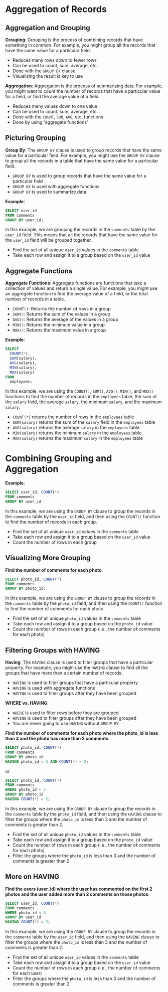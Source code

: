 # Aggregation of Records

## Aggregation and Grouping

**Grouping**: Grouping is the process of combining records that have something in common. For example, you might group all the records that have the same value for a particular field.

- Reduces many rows down to fewer rows
- Can be used to count, sum, average, etc.
- Done with the `GROUP BY` clause
- Visualizing the result is key to use

**Aggregation**: Aggregation is the process of summarizing data. For example, you might want to count the number of records that have a particular value for a field, or find the average value of a field.

- Reduces many values down to one value
- Can be used to count, sum, average, etc.
- Done with the `COUNT`, `SUM`, `AVG`, etc. functions
- Done by using 'aggregate functions'

## Picturing Grouping

**Group By**: The `GROUP BY` clause is used to group records that have the same value for a particular field. For example, you might use the `GROUP BY` clause to group all the records in a table that have the same value for a particular field.

- `GROUP BY` is used to group records that have the same value for a particular field
- `GROUP BY` is used with aggregate functions
- `GROUP BY` is used to summarize data

**Example**:

```sql
SELECT user_id
FROM comments
GROUP BY user_id;
```

In this example, we are grouping the records in the `comments` table by the `user_id` field. This means that all the records that have the same value for the `user_id` field will be grouped together.

- Find the set of all unique `user_id` values in the `comments` table
- Take each row and assign it to a group based on the `user_id` value

## Aggregate Functions

**Aggregate Functions**: Aggregate functions are functions that take a collection of values and return a single value. For example, you might use an aggregate function to find the average value of a field, or the total number of records in a table.

- `COUNT()`: Returns the number of rows in a group
- `SUM()`: Returns the sum of the values in a group
- `AVG()`: Returns the average of the values in a group
- `MIN()`: Returns the minimum value in a group
- `MAX()`: Returns the maximum value in a group

**Example**:

```sql
SELECT
  COUNT(*),
  SUM(salary),
  AVG(salary),
  MIN(salary),
  MAX(salary)
FROM
  employees;
```

In this example, we are using the `COUNT()`, `SUM()`, `AVG()`, `MIN()`, and `MAX()` functions to find the number of records in the `employees` table, the sum of the `salary` field, the average `salary`, the minimum `salary`, and the maximum `salary`.

- `COUNT(*)` returns the number of rows in the `employees` table
- `SUM(salary)` returns the sum of the `salary` field in the `employees` table
- `AVG(salary)` returns the average `salary` in the `employees` table
- `MIN(salary)` returns the minimum `salary` in the `employees` table
- `MAX(salary)` returns the maximum `salary` in the `employees` table

# Combining Grouping and Aggregation

**Example**:

```sql
SELECT user_id, COUNT(*)
FROM comments
GROUP BY user_id
```

In this example, we are using the `GROUP BY` clause to group the records in the `comments` table by the `user_id` field, and then using the `COUNT()` function to find the number of records in each group.

- Find the set of all unique `user_id` values in the `comments` table
- Take each row and assign it to a group based on the `user_id` value
- Count the number of rows in each group

## Visualizing More Grouping

**Find the number of comments for each photo**:

```sql
SELECT photo_id, COUNT(*)
FROM comments
GROUP BY photo_id;
```

In this example, we are using the `GROUP BY` clause to group the records in the `comments` table by the `photo_id` field, and then using the `COUNT()` function to find the number of comments for each photo.

- Find the set of all unique `photo_id` values in the `comments` table
- Take each row and assign it to a group based on the `photo_id` value
- Count the number of rows in each group (i.e., the number of comments for each photo)

## Filtering Groups with HAVING

**Having**: The `HAVING` clause is used to filter groups that have a particular property. For example, you might use the `HAVING` clause to find all the groups that have more than a certain number of records.

- `HAVING` is used to filter groups that have a particular property
- `HAVING` is used with aggregate functions
- `HAVING` is used to filter groups after they have been grouped

**WHERE vs. HAVING**:

- `WHERE` is used to filter rows before they are grouped
- `HAVING` is used to filter groups after they have been grouped
- You are never going to use `HAVING` without `GROUP BY`

**Find the number of comments for each photo where the photo_id is less than 3 and the photo has more than 2 comments**:

```sql
SELECT photo_id, COUNT(*)
FROM comments
GROUP BY photo_id
HAVING photo_id < 3 AND COUNT(*) > 2;
```

or

```sql
SELECT photo_id, COUNT(*)
FROM comments
WHERE photo_id < 3
GROUP BY photo_id
HAVING COUNT(*) > 2;
```

In this example, we are using the `GROUP BY` clause to group the records in the `comments` table by the `photo_id` field, and then using the `HAVING` clause to filter the groups where the `photo_id` is less than 3 and the number of comments is greater than 2.

- Find the set of all unique `photo_id` values in the `comments` table
- Take each row and assign it to a group based on the `photo_id` value
- Count the number of rows in each group (i.e., the number of comments for each photo)
- Filter the groups where the `photo_id` is less than 3 and the number of comments is greater than 2

## More on HAVING

**Find the users (user_id) where the user has commented on the first 2 photos and the user added more than 2 comments on those photos**:

```sql
SELECT user_id, COUNT(*)
FROM comments
WHERE photo_id < 3
GROUP BY user_id
HAVING COUNT(*) > 2;
```

In this example, we are using the `GROUP BY` clause to group the records in the `comments` table by the `user_id` field, and then using the `HAVING` clause to filter the groups where the `photo_id` is less than 3 and the number of comments is greater than 2.

- Find the set of all unique `user_id` values in the `comments` table
- Take each row and assign it to a group based on the `user_id` value
- Count the number of rows in each group (i.e., the number of comments for each user)
- Filter the groups where the `photo_id` is less than 3 and the number of comments is greater than 2
